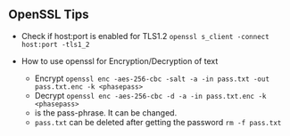 ## OpenSSL Tips

* Check if host:port is enabled for TLS1.2
`
openssl s_client -connect host:port -tls1_2
`

* How to use openssl for Encryption/Decryption of text
    * Encrypt `openssl enc -aes-256-cbc -salt -a -in pass.txt -out pass.txt.enc -k <phasepass>`
    * Decrypt `openssl enc -aes-256-cbc -d -a -in pass.txt.enc -k <phasepass>`
    * <phasepass> is the  pass-phrase. It can be changed.
    * `pass.txt` can be deleted after getting the password `rm -f pass.txt`
